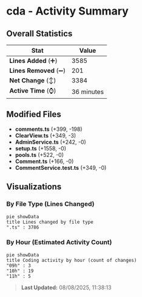 # cda - Activity Summary 

## Overall Statistics

| Stat                   | Value                                                             |
| ---------------------- | ----------------------------------------------------------------- |
| **Lines Added** (➕)   | 3585                                          |
| **Lines Removed** (➖) | 201                                        |
| **Net Change** (↕)    | 3384                |
| **Active Time** (⌚)   | 36 minutes |


## Modified Files
- **comments.ts** (+399, -198)
- **ClearView.ts** (+349, -3)
- **AdminService.ts** (+242, -0)
- **setup.ts** (+1558, -0)
- **pools.ts** (+522, -0)
- **Comment.ts** (+166, -0)
- **CommentService.test.ts** (+349, -0)

## Visualizations

### By File Type (Lines Changed)

```mermaid
pie showData
title Lines changed by file type
".ts" : 3786
```

### By Hour (Estimated Activity Count)

```mermaid
pie showData
title Coding activity by hour (count of changes)
"09h" : 3
"10h" : 19
"11h" : 5
```


> **Last Updated:** 08/08/2025, 11:38:13